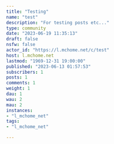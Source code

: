 ```yaml
---
title: "Testing" 
name: "test"
description: "For testing posts etc..."
type: community
date: "2023-06-19 11:35:13"
draft: false
nsfw: false
actor_id: "https://l.mchome.net/c/test"
host: l.mchome.net
lastmod: "1969-12-31 19:00:00"
published: "2023-06-13 01:57:53"
subscribers: 1
posts: 1
comments: 1
weight: 1
dau: 1
wau: 2
mau: 2
instances:
- "l_mchome_net"
tags: 
- "l_mchome_net"

---
```

